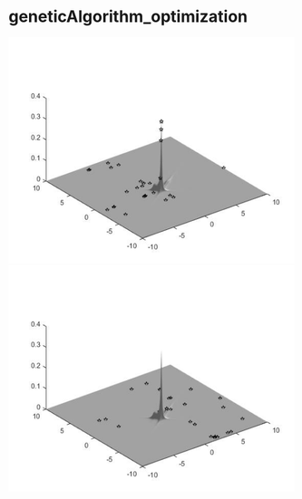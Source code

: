 # geneticAlgorithm_optimization

<img src ="images/finalIMG1.jpg" widht = "500" height="400" >
<img src ="images/finalIMG2.jpg" widht = "500" height="400" >
